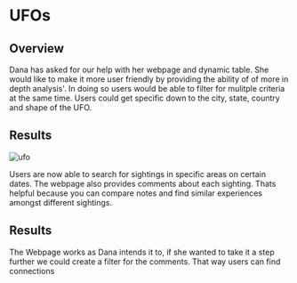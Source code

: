 # UFOs

## Overview
Dana has asked for our help with her webpage and dynamic table. She would like to make it more user friendly by providing the ability of of more in depth analysis'. In doing so users would be able to filter for mulitple criteria at the same time. Users could get specific down to the city, state, country and shape of the UFO. 


## Results 

![ufo](https://user-images.githubusercontent.com/99618784/168442808-4b7b28f9-26a0-43f9-b9be-706b8c35ba47.PNG)


Users are now able to search for sightings in specific areas on certain dates. The webpage also provides comments about each sighting. Thats helpful because you can compare notes and find similar experiences amongst different sightings. 


## Results

The Webpage works as Dana intends it to, if she wanted to take it a step further we could create a filter for the comments. That way users can find connections 
